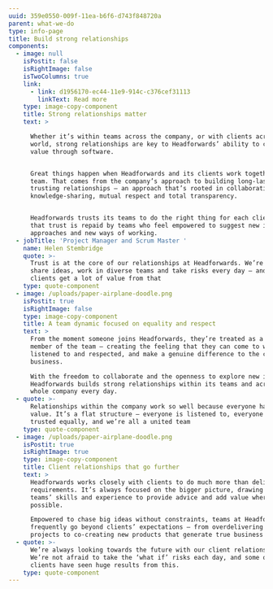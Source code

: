 ```yaml
---
uuid: 359e0550-009f-11ea-b6f6-d743f848720a
parent: what-we-do
type: info-page
title: Build strong relationships
components:
  - image: null
    isPostit: false
    isRightImage: false
    isTwoColumns: true
    link:
      - link: d1956170-ec44-11e9-914c-c376cef31113
        linkText: Read more
    type: image-copy-component
    title: Strong relationships matter
    text: >

      Whether it’s within teams across the company, or with clients across the
      world, strong relationships are key to Headforwards’ ability to create
      value through software.


      Great things happen when Headforwards and its clients work together as one
      team. That comes from the company’s approach to building long-lasting,
      trusting relationships – an approach that’s rooted in collaboration,
      knowledge-sharing, mutual respect and total transparency. 


      Headforwards trusts its teams to do the right thing for each client, and
      that trust is repaid by teams who feel empowered to suggest new ideas, new
      approaches and new ways of working.
  - jobTitle: 'Project Manager and Scrum Master '
    name: Helen Stembridge
    quote: >-
      Trust is at the core of our relationships at Headforwards. We’re free to
      share ideas, work in diverse teams and take risks every day – and our
      clients get a lot of value from that
    type: quote-component
  - image: /uploads/paper-airplane-doodle.png
    isPostit: true
    isRightImage: false
    type: image-copy-component
    title: A team dynamic focused on equality and respect
    text: >
      From the moment someone joins Headforwards, they’re treated as a valued
      member of the team – creating the feeling that they can come to work, be
      listened to and respected, and make a genuine difference to the client’s
      business.

      With the freedom to collaborate and the openness to explore new ideas,
      Headforwards builds strong relationships within its teams and across the
      whole company every day.
  - quote: >-
      Relationships within the company work so well because everyone has equal
      value. It’s a flat structure – everyone is listened to, everyone is
      trusted equally, and we’re all a united team
    type: quote-component
  - image: /uploads/paper-airplane-doodle.png
    isPostit: true
    isRightImage: true
    type: image-copy-component
    title: Client relationships that go further
    text: >
      Headforwards works closely with clients to do much more than deliver to
      requirements. It’s always focused on the bigger picture, drawing on its
      teams’ skills and experience to provide advice and add value wherever
      possible.

      Empowered to chase big ideas without constraints, teams at Headforwards
      frequently go beyond clients’ expectations – from overdelivering on
      projects to co-creating new products that generate true business value.
  - quote: >-
      We’re always looking towards the future with our client relationships.
      We’re not afraid to take the ‘what if’ risks each day, and some of our
      clients have seen huge results from this.
    type: quote-component
---
```


